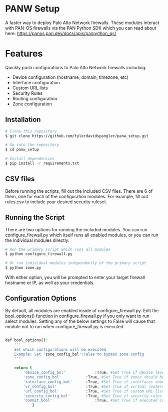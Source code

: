 # PANW Setup
A faster way to deploy Palo Alto Network firewalls. These modules interact with PAN-OS firewalls via the PAN Python SDK which you can read about here: https://panos.pan.dev/docs/apis/panpython_qs/

# Features
Quickly push configurations to Palo Alto Network firewalls including:
* Device configuration (hostname, domain, timezone, etc)
* Interface configuration
* Custom URL lists
* Security Rules
* Routing configuration
* Zone configuration

## Installation
```bash
# Clone this repository
$ git clone https://github.com/tylerdavidspangler/panw_setup.git

# Go into the repository
$ cd panw_setup

# Install dependencies
$ pip install -r requirements.txt
```

## CSV files

Before running the scripts, fill out the included CSV files. There are 6 of them, one for each of the configuration modules.
For example, fill out rules.csv to include your desired security ruleset.

## Running the Script
There are two options for running the included modules. You can run configure_firewall.py which itself runs all enabled modules, or you can run the individual modules directly.
```bash
# Run the primary script which runs all modules
$ python configure_firewall.py

# Or run individual modules independently of the primary script
$ python zone.py
```
With either option, you will be prompted to enter your target firewall hostname or IP, as well as your credentials.

## Configuration Options
By default, all modules are enabled inside of configure_firewall.py. Edit the bool_options() function in configure_firewall.py if you only want to run select modules. Setting any of the below settings to False will cause that module not to run when configure_firewall.py is executed. 
```bash

def bool_options():
	'''
	Set which configurations will be executed
	Example: Set 'zone_config_bol':False to bypass zone config
	'''

	return {
		'device_config_bol'             :True, #Set True if device level settings should be configured, False otherwise.
		'zone_config_bol'         	:True, #Set True if zones should be configured, False otherwise.
		'interface_config_bol'    	:True, #Set True if interfaces should be configured, False otherwise.
		'vr_config_bol'           	:True, #Set True if virtual routers should be configured, False otherwise.
		'url_config_bol'          	:True, #Set True if custom URL lists should be configured, False otherwise.
		'security_config_bol'     	:True, #Set True if security rules should be configured, False otherwise.
		'commit_bool'                   :True, #Set True if executed configurations should be committed to the device, False if configurations should only be staged.
			}
```
